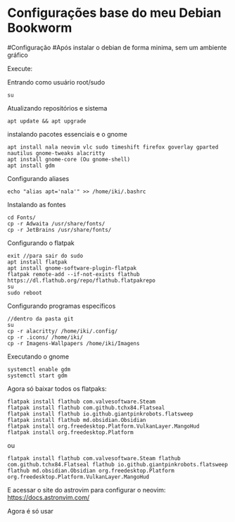 # Configurações base do meu Debian Bookworm
#Configuração
#Após instalar o debian de forma minima, sem um ambiente gráfico

Execute:

Entrando como usuário root/sudo
```
su
```
Atualizando repositórios e sistema
```
apt update && apt upgrade
```
instalando pacotes essenciais e o gnome
```
apt install nala neovim vlc sudo timeshift firefox goverlay gparted nautilus gnome-tweaks alacritty
apt install gnome-core (Ou gnome-shell)
apt install gdm
```

Configurando aliases
```
echo "alias apt='nala'" >> /home/iki/.bashrc
```

Instalando as fontes
```
cd Fonts/
cp -r Adwaita /usr/share/fonts/
cp -r JetBrains /usr/share/fonts/
```

Configurando o flatpak
```
exit //para sair do sudo
apt install flatpak
apt install gnome-software-plugin-flatpak
flatpak remote-add --if-not-exists flathub https://dl.flathub.org/repo/flathub.flatpakrepo
su
sudo reboot
```

Configurando programas específicos
```
//dentro da pasta git
su
cp -r alacritty/ /home/iki/.config/
cp -r .icons/ /home/iki/
cp -r Imagens-Wallpapers /home/iki/Imagens
```

Executando o gnome
```
systemctl enable gdm
systemctl start gdm
```

Agora só baixar todos os flatpaks:

```
flatpak install flathub com.valvesoftware.Steam
flatpak install flathub com.github.tchx84.Flatseal
flatpak install flathub io.github.giantpinkrobots.flatsweep
flatpak install flathub md.obsidian.Obsidian
flatpak install org.freedesktop.Platform.VulkanLayer.MangoHud
flatpak install org.freedesktop.Platform
```
ou
```
flatpak install flathub com.valvesoftware.Steam flathub com.github.tchx84.Flatseal flathub io.github.giantpinkrobots.flatsweep flathub md.obsidian.Obsidian org.freedesktop.Platform org.freedesktop.Platform.VulkanLayer.MangoHud
```

E acessar o site do astrovim para configurar o neovim:
https://docs.astronvim.com/

Agora é só usar
